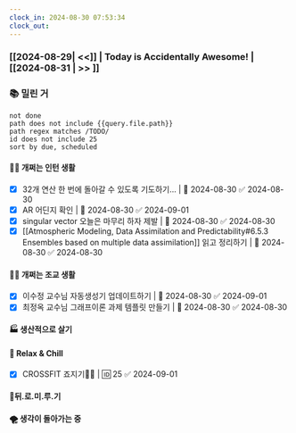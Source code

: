 ```yaml
---
clock_in: 2024-08-30 07:53:34
clock_out: 
---
```

### [[2024-08-29| <<]] | **Today is Accidentally Awesome!** | [[2024-08-31 | >> ]]

### 📚 밀린 거
```tasks
not done 
path does not include {{query.file.path}}
path regex matches /TODO/
id does not include 25
sort by due, scheduled
```

#### 🤦‍♂️ 개쩌는 인턴 생활
- [x] 32개 연산 한 번에 돌아갈 수 있도록 기도하기... | 📅 2024-08-30 ✅ 2024-08-30
- [x] AR 어딘지 확인 | 📅 2024-08-30 ✅ 2024-09-01
- [x] singular vector 오늘은 마무리 하자 제발 | 📅 2024-08-30 ✅ 2024-08-30
- [x] [[Atmospheric Modeling, Data Assimilation and Predictability#6.5.3 Ensembles based on multiple data assimilation]] 읽고 정리하기 | 📅 2024-08-30 ✅ 2024-08-30

#### 👨‍🏫 개쩌는 조교 생활
- [x] 이수정 교수님 자동생성기 업데이트하기 | 📅 2024-08-30 ✅ 2024-09-01
- [x] 최정옥 교수님 그래프이론 과제 템플릿 만들기 | 📅 2024-08-30 ✅ 2024-08-30

#### 🏭 생산적으로 살기

#### 🍻 Relax & Chill 
- [x] CROSSFIT 죠지기🏋️‍♀️ | 🆔 25 ✅ 2024-09-01



#### 💨뒤.로.미.루.기

#### 🌪 생각이 돌아가는 중